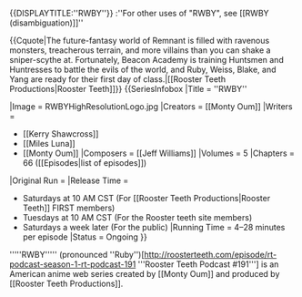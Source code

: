 
{{DISPLAYTITLE:''RWBY''}}
:''For other uses of "RWBY", see [[RWBY (disambiguation)]]''

{{Cquote|The future-fantasy world of Remnant is filled with ravenous monsters, treacherous terrain, and more villains than you can shake a sniper-scythe at. Fortunately, Beacon Academy is training Huntsmen and Huntresses to battle the evils of the world, and Ruby, Weiss, Blake, and Yang are ready for their first day of class.|[[Rooster Teeth Productions|Rooster Teeth]]}}
{{SeriesInfobox
|Title = ''RWBY''

|Image = RWBYHighResolutionLogo.jpg
|Creators = [[Monty Oum]]
|Writers =
* [[Kerry Shawcross]]
* [[Miles Luna]]
* [[Monty Oum]]
|Composers = [[Jeff Williams]]
|Volumes = 5
|Chapters = 66 ([[Episodes|list of episodes]])

|Original Run =
|Release Time =
* Saturdays at 10 AM CST (For [[Rooster Teeth Productions|Rooster Teeth]] FIRST members)
* Tuesdays at 10 AM CST (For the Rooster teeth site members)
* Saturdays a week later (For the public)
|Running Time = 4–28 minutes per episode
|Status = Ongoing
}}

'''''RWBY''''' (pronounced ''Ruby'')<ref name="rtp191">[http://roosterteeth.com/episode/rt-podcast-season-1-rt-podcast-191 '''Rooster Teeth Podcast #191''']</ref> is an American anime web series created by [[Monty Oum]] and produced by [[Rooster Teeth Productions]].
